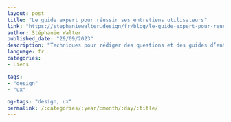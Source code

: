 ```yaml
---
layout: post
title: "Le guide expert pour réussir ses entretiens utilisateurs"
link: "https://stephaniewalter.design/fr/blog/le-guide-expert-pour-reussir-ses-entretiens-utilisateurs"
author: Stéphanie Walter
published_date: "29/09/2023"
description: "Techniques pour rédiger des questions et des guides d’entretiens pertinents et efficaces"
language: fr
categories:
- Liens

tags:
- "design"
- "ux"

og-tags: "design, ux"
permalink: /:categories/:year/:month/:day/:title/
---
```

